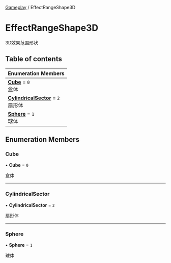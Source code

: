 [Gameplay](../modules/Gameplay.Gameplay.md) / EffectRangeShape3D

# EffectRangeShape3D <Badge type="tip" text="Enumeration" /> <Score text="EffectRangeShape3D" />

3D效果范围形状

## Table of contents

| Enumeration Members |
| :-----|
| **[Cube](Gameplay.EffectRangeShape3D.md#cube)** = ``0`` <br> 盒体|
| **[CylindricalSector](Gameplay.EffectRangeShape3D.md#cylindricalsector)** = ``2`` <br> 扇形体|
| **[Sphere](Gameplay.EffectRangeShape3D.md#sphere)** = ``1`` <br> 球体|

## Enumeration Members

### Cube <Score text="Cube" /> 

• **Cube** = ``0``

盒体

___

### CylindricalSector <Score text="CylindricalSector" /> 

• **CylindricalSector** = ``2``

扇形体

___

### Sphere <Score text="Sphere" /> 

• **Sphere** = ``1``

球体
